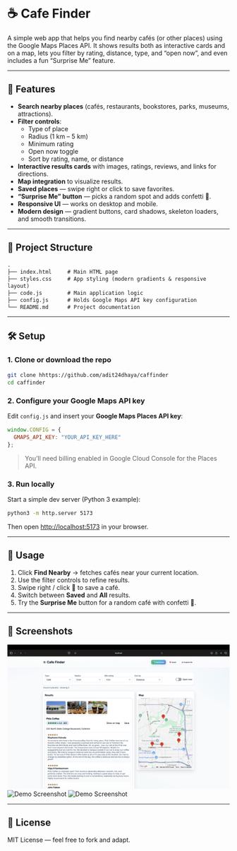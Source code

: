 # ☕ Cafe Finder

A simple web app that helps you find nearby cafés (or other places) using the Google Maps Places API. It shows results both as interactive cards and on a map, lets you filter by rating, distance, type, and “open now”, and even includes a fun “Surprise Me” feature.

---

## 🚀 Features
- **Search nearby places** (cafés, restaurants, bookstores, parks, museums, attractions).
- **Filter controls**:
  - Type of place
  - Radius (1 km – 5 km)
  - Minimum rating
  - Open now toggle
  - Sort by rating, name, or distance
- **Interactive results cards** with images, ratings, reviews, and links for directions.
- **Map integration** to visualize results.
- **Saved places** — swipe right or click to save favorites.
- **“Surprise Me” button** — picks a random spot and adds confetti 🎉.
- **Responsive UI** — works on desktop and mobile.
- **Modern design** — gradient buttons, card shadows, skeleton loaders, and smooth transitions.

---

## 📂 Project Structure
```
.
├── index.html     # Main HTML page
├── styles.css     # App styling (modern gradients & responsive layout)
├── code.js        # Main application logic
├── config.js      # Holds Google Maps API key configuration
└── README.md      # Project documentation
```

---

## 🛠️ Setup

### 1. Clone or download the repo
```bash
git clone hhttps://github.com/adit24dhaya/caffinder
cd caffinder
```

### 2. Configure your Google Maps API key
Edit `config.js` and insert your **Google Maps Places API key**:

```js
window.CONFIG = {
  GMAPS_API_KEY: "YOUR_API_KEY_HERE"
};
```

> You’ll need billing enabled in Google Cloud Console for the Places API.

### 3. Run locally
Start a simple dev server (Python 3 example):

```bash
python3 -m http.server 5173
```

Then open [http://localhost:5173](http://localhost:5173) in your browser.

---

## 🎨 Usage
1. Click **Find Nearby** → fetches cafés near your current location.
2. Use the filter controls to refine results.
3. Swipe right / click 💖 to save a café.
4. Switch between **Saved** and **All** results.
5. Try the **Surprise Me** button for a random café with confetti 🎲.

---

## 📸 Screenshots
![Demo Screenshot](screenshots/S-1.png)
![Demo Screenshot](caffinder/screenshots/S-2.png)
![Demo Screenshot](caffinder/screenshots/S-3.png)


---

## 📜 License
MIT License — feel free to fork and adapt.  
